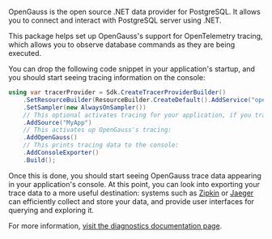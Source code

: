 OpenGauss is the open source .NET data provider for PostgreSQL. It allows you to connect and interact with PostgreSQL server using .NET.

This package helps set up OpenGauss's support for OpenTelemetry tracing, which allows you to observe database commands as they are being executed.

You can drop the following code snippet in your application's startup, and you should start seeing tracing information on the console: 

```csharp
using var tracerProvider = Sdk.CreateTracerProviderBuilder()
    .SetResourceBuilder(ResourceBuilder.CreateDefault().AddService("opengauss-tester"))
    .SetSampler(new AlwaysOnSampler())
    // This optional activates tracing for your application, if you trace your own activities:
    .AddSource("MyApp")
    // This activates up OpenGauss's tracing:
    .AddOpenGauss()
    // This prints tracing data to the console:
    .AddConsoleExporter()
    .Build();
```

Once this is done, you should start seeing OpenGauss trace data appearing in your application's console. At this point, you can look into exporting your trace data to a more useful destination: systems such as [Zipkin](https://zipkin.io/) or [Jaeger](https://www.jaegertracing.io/) can efficiently collect and store your data, and provide user interfaces for querying and exploring it.

For more information, [visit the diagnostics documentation page](https://www.opengauss.org/doc/diagnostics.html).
